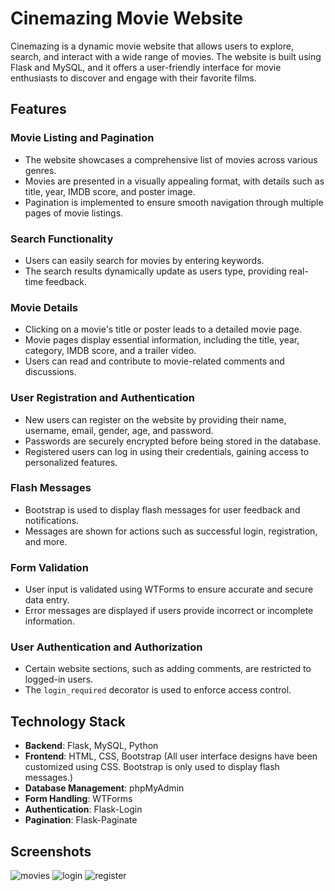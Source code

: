 # Cinemazing Movie Website

Cinemazing is a dynamic movie website that allows users to explore, search, and interact with a wide range of movies. The website is built using Flask and MySQL, and it offers a user-friendly interface for movie enthusiasts to discover and engage with their favorite films.

## Features

### Movie Listing and Pagination

- The website showcases a comprehensive list of movies across various genres.
- Movies are presented in a visually appealing format, with details such as title, year, IMDB score, and poster image.
- Pagination is implemented to ensure smooth navigation through multiple pages of movie listings.

### Search Functionality

- Users can easily search for movies by entering keywords.
- The search results dynamically update as users type, providing real-time feedback.

### Movie Details

- Clicking on a movie's title or poster leads to a detailed movie page.
- Movie pages display essential information, including the title, year, category, IMDB score, and a trailer video.
- Users can read and contribute to movie-related comments and discussions.

### User Registration and Authentication

- New users can register on the website by providing their name, username, email, gender, age, and password.
- Passwords are securely encrypted before being stored in the database.
- Registered users can log in using their credentials, gaining access to personalized features.

### Flash Messages

- Bootstrap is used to display flash messages for user feedback and notifications.
- Messages are shown for actions such as successful login, registration, and more.

### Form Validation

- User input is validated using WTForms to ensure accurate and secure data entry.
- Error messages are displayed if users provide incorrect or incomplete information.

### User Authentication and Authorization

- Certain website sections, such as adding comments, are restricted to logged-in users.
- The `login_required` decorator is used to enforce access control.


## Technology Stack

- **Backend**: Flask, MySQL, Python
- **Frontend**: HTML, CSS, Bootstrap (All user interface designs have been customized using CSS. Bootstrap is only used to display flash messages.)
- **Database Management**: phpMyAdmin
- **Form Handling**: WTForms
- **Authentication**: Flask-Login
- **Pagination**: Flask-Paginate

## Screenshots
![movies](https://github.com/hllibrkaya/film_site/assets/114361857/038cf0f0-5fa5-49f5-bb7b-cf855aeedcc1)
![login](https://github.com/hllibrkaya/film_site/assets/114361857/fd266903-e45e-4eff-b689-2d33fe730d36)
![register](https://github.com/hllibrkaya/film_site/assets/114361857/f2715d94-fe5c-475d-b83e-508d8f07febd)

